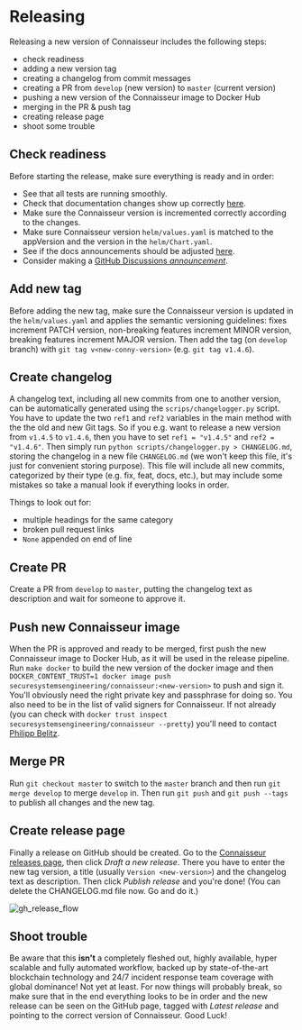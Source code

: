 # Releasing

Releasing a new version of Connaisseur includes the following steps:

- check readiness
- adding a new version tag
- creating a changelog from commit messages
- creating a PR from `develop` (new version) to `master` (current version)
- pushing a new version of the Connaisseur image to Docker Hub
- merging in the PR & push tag
- creating release page
- shoot some trouble

## Check readiness

Before starting the release, make sure everything is ready and in order:

- See that all tests are running smoothly.
- Check that documentation changes show up correctly [here](https://sse-secure-systems.github.io/connaisseur/develop/).
- Make sure the Connaisseur version is incremented correctly according to the changes.
- Make sure Connaisseur version `helm/values.yaml` is matched to the appVersion and the version in the `helm/Chart.yaml`.
- See if the docs announcements should be adjusted [here](https://github.com/sse-secure-systems/connaisseur/blob/master/docs/overrides/main.html).
- Consider making a [GitHub Discussions *announcement*](https://github.com/sse-secure-systems/connaisseur/discussions).

## Add new tag

Before adding the new tag, make sure the Connaisseur version is updated in the `helm/values.yaml` and applies the semantic versioning guidelines: fixes increment PATCH version, non-breaking features increment MINOR version, breaking features increment MAJOR version. Then add the tag (on `develop` branch) with `git tag v<new-conny-version>` (e.g. `git tag v1.4.6`).

## Create changelog

A changelog text, including all new commits from one to another version, can be automatically generated using the `scrips/changelogger.py` script. You have to update the two `ref1` and `ref2` variables in the main method with the the old and new Git tags. So if you e.g. want to release a new version from `v1.4.5` to `v1.4.6`, then you have to set `ref1 = "v1.4.5"` and `ref2 = "v1.4.6"`. Then simply run `python scripts/changelogger.py > CHANGELOG.md`, storing the changelog in a new file `CHANGELOG.md` (we won't keep this file, it's just for convenient storing purpose). This file will include all new commits, categorized by their type (e.g. fix, feat, docs, etc.), but may include some mistakes so take a manual look if everything looks in order.

Things to look out for:

- multiple headings for the same category
- broken pull request links
- `None` appended on end of line

## Create PR

Create a PR from `develop` to `master`, putting the changelog text as description and wait for someone to approve it.

## Push new Connaisseur image

When the PR is approved and ready to be merged, first push the new Connaisseur image to Docker Hub, as it will be used in the release pipeline. Run `make docker` to build the new version of the docker image and then `DOCKER_CONTENT_TRUST=1 docker image push securesystemsengineering/connaisseur:<new-version>` to push and sign it. You'll obviously need the right private key and passphrase for doing so. You also need to be in the list of valid signers for Connaisseur. If not already (you can check with `docker trust inspect securesystemsengineering/connaisseur --pretty`) you'll need to contact [Philipp Belitz](mailto:philipp.belitz@securesystems.de).

## Merge PR

Run `git checkout master` to switch to the `master` branch and then run `git merge develop` to merge `develop` in. Then run `git push` and `git push --tags` to publish all changes and the new tag.

## Create release page

Finally a release on GitHub should be created. Go to the [Connaisseur releases page](https://github.com/sse-secure-systems/connaisseur/releases), then click _Draft a new release_. There you have to enter the new tag version, a title (usually `Version <new-version>`) and the changelog text as description. Then click _Publish release_ and you're done! (You can delete the CHANGELOG.md file now. Go and do it.)

![gh_release_flow](assets/gh_release.png)

## Shoot trouble

Be aware that this **isn't** a completely fleshed out, highly available, hyper scalable and fully automated workflow, backed up by state-of-the-art blockchain technology and 24/7 incident response team coverage with global dominance! Not yet at least. For now things will probably break, so make sure that in the end everything looks to be in order and the new release can be seen on the GitHub page, tagged with _Latest release_ and pointing to the correct version of Connaisseur. Good Luck!
